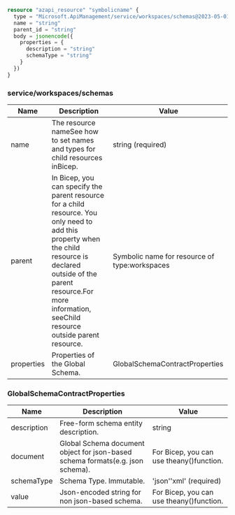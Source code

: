 ```terraform
resource "azapi_resource" "symbolicname" {
  type = "Microsoft.ApiManagement/service/workspaces/schemas@2023-05-01-preview"
  name = "string"
  parent_id = "string"
  body = jsonencode({
    properties = {
      description = "string"
      schemaType = "string"
    }
  })
}

```

### service/workspaces/schemas

| Name | Description | Value |
|-|-|-|
| name | The resource nameSee how to set names and types for child resources inBicep. | string (required) |
| parent | In Bicep, you can specify the parent resource for a child resource. You only need to add this property when the child resource is declared outside of the parent resource.For more information, seeChild resource outside parent resource. | Symbolic name for resource of type:workspaces |
| properties | Properties of the Global Schema. | GlobalSchemaContractProperties |


### GlobalSchemaContractProperties

| Name | Description | Value |
|-|-|-|
| description | Free-form schema entity description. | string |
| document | Global Schema document object for json-based schema formats(e.g. json schema). | For Bicep, you can use theany()function. |
| schemaType | Schema Type. Immutable. | 'json''xml' (required) |
| value | Json-encoded string for non json-based schema. | For Bicep, you can use theany()function. |


